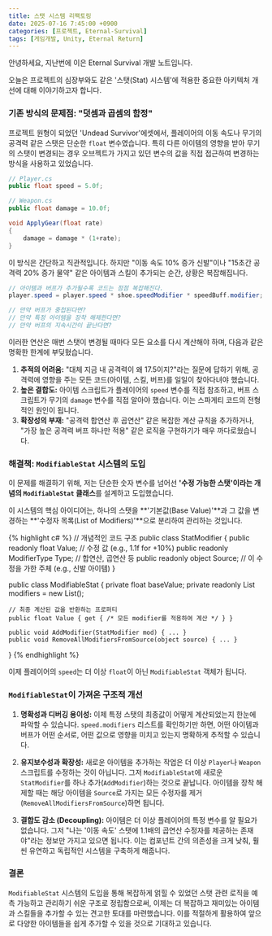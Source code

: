 ```yaml
---
title: 스탯 시스템 리팩토링
date: 2025-07-16 7:45:00 +0900
categories: [프로젝트, Eternal-Survival]
tags: [게임개발, Unity, Eternal Return]
---
```


안녕하세요, 지난번에 이은 Eternal Survival 개발 노트입니다.

오늘은 프로젝트의 심장부와도 같은 '스탯(Stat) 시스템'에 적용한 중요한 아키텍처 개선에 대해 이야기하고자 합니다.

### 기존 방식의 문제점: "덧셈과 곱셈의 함정"

프로젝트 원형이 되었던 'Undead Survivor'에셋에서, 플레이어의 이동 속도나 무기의 공격력 같은 스탯은 단순한 `float` 변수였습니다.
특히 다른 아이템의 영향을 받아 무기의 스탯이 변경되는 경우 오브젝트가 가지고 있던 변수의 값을 직접 접근하여 변경하는 방식을 사용하고 있었습니다.

```csharp
// Player.cs
public float speed = 5.0f;

// Weapon.cs
public float damage = 10.0f;

void ApplyGear(float rate)
{
    damage = damage * (1+rate);
}
```

이 방식은 간단하고 직관적입니다. 하지만 "이동 속도 10% 증가 신발"이나 "15초간 공격력 20% 증가 물약" 같은 아이템과 스킬이 추가되는 순간, 상황은 복잡해집니다.

```csharp
// 아이템과 버프가 추가될수록 코드는 점점 복잡해진다.
player.speed = player.speed * shoe.speedModifier * speedBuff.modifier;

// 만약 버프가 중첩된다면?
// 만약 특정 아이템을 장착 해제한다면?
// 만약 버프의 지속시간이 끝난다면?
```

이러한 연산은 매번 스탯이 변경될 때마다 모든 요소를 다시 계산해야 하며, 다음과 같은 명확한 한계에 부딪혔습니다.

1.  **추적의 어려움:** "대체 지금 내 공격력이 왜 17.5이지?"라는 질문에 답하기 위해, 공격력에 영향을 주는 모든 코드(아이템, 스킬, 버프)를 일일이 찾아다녀야 했습니다.
2.  **높은 결합도:** 아이템 스크립트가 플레이어의 `speed` 변수를 직접 참조하고, 버프 스크립트가 무기의 `damage` 변수를 직접 알아야 했습니다. 이는 스파게티 코드의 전형적인 원인이 됩니다.
3.  **확장성의 부재:** "공격력 합연산 후 곱연산" 같은 복잡한 계산 규칙을 추가하거나, "가장 높은 공격력 버프 하나만 적용" 같은 로직을 구현하기가 매우 까다로웠습니다.

### 해결책: `ModifiableStat` 시스템의 도입

이 문제를 해결하기 위해, 저는 단순한 숫자 변수를 넘어선 **'수정 가능한 스탯'이라는 개념의 `ModifiableStat` 클래스**를 설계하고 도입했습니다.

이 시스템의 핵심 아이디어는, 하나의 스탯을 **'기본값(Base Value)'**과 그 값을 변경하는 **'수정자 목록(List of Modifiers)'**으로 분리하여 관리하는 것입니다.

{% highlight c# %}
// 개념적인 코드 구조
public class StatModifier
{
public readonly float Value; // 수정 값 (e.g., 1.1f for +10%)
public readonly ModifierType Type; // 합연산, 곱연산 등
public readonly object Source; // 이 수정을 가한 주체 (e.g., 신발 아이템)
}

public class ModifiableStat
{
private float baseValue;
private readonly List<StatModifier> modifiers = new List<StatModifier>();

    // 최종 계산된 값을 반환하는 프로퍼티
    public float Value { get { /* 모든 modifier를 적용하여 계산 */ } }

    public void AddModifier(StatModifier mod) { ... }
    public void RemoveAllModifiersFromSource(object source) { ... }

}
{% endhighlight %}

이제 플레이어의 `speed`는 더 이상 `float`이 아닌 `ModifiableStat` 객체가 됩니다.

### `ModifiableStat`이 가져온 구조적 개선

1.  **명확성과 디버깅 용이성:**
    이제 특정 스탯의 최종값이 어떻게 계산되었는지 한눈에 파악할 수 있습니다. `speed.modifiers` 리스트를 확인하기만 하면, 어떤 아이템과 버프가 어떤 순서로, 어떤 값으로 영향을 미치고 있는지 명확하게 추적할 수 있습니다.

2.  **유지보수성과 확장성:**
    새로운 아이템을 추가하는 작업은 더 이상 `Player`나 `Weapon` 스크립트를 수정하는 것이 아닙니다. 그저 `ModifiableStat`에 새로운 `StatModifier`를 하나 추가(`AddModifier`)하는 것으로 끝납니다. 아이템을 장착 해제할 때는 해당 아이템을 `Source`로 가지는 모든 수정자를 제거(`RemoveAllModifiersFromSource`)하면 됩니다.

3.  **결합도 감소 (Decoupling):**
    아이템은 더 이상 플레이어의 특정 변수를 알 필요가 없습니다. 그저 "나는 '이동 속도' 스탯에 1.1배의 곱연산 수정자를 제공하는 존재야"라는 정보만 가지고 있으면 됩니다. 이는 컴포넌트 간의 의존성을 크게 낮춰, 훨씬 유연하고 독립적인 시스템을 구축하게 해줍니다.

### 결론

`ModifiableStat` 시스템의 도입을 통해 복잡하게 얽힐 수 있었던 스탯 관련 로직을 예측 가능하고 관리하기 쉬운 구조로 정립함으로써, 이제는 더 복잡하고 재미있는 아이템과 스킬들을 추가할 수 있는 견고한 토대를 마련했습니다.
이를 적절하게 활용하여 앞으로 다양한 아이템들을 쉽게 추가할 수 있을 것으로 기대하고 있습니다.
